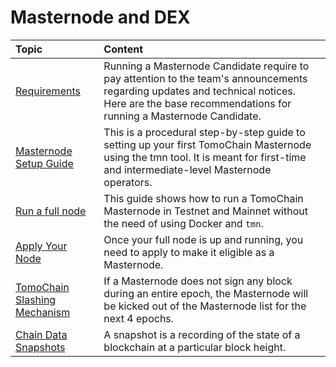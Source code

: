 # Masternode and DEX

| Topic | Content |
| :--- | :--- |
| [Requirements](masternode/requirements.md) | Running a Masternode Candidate require to pay attention to the team's announcements regarding updates and technical notices. Here are the base recommendations for running a Masternode Candidate. |
| [Masternode Setup Guide](masternode/masternode-setup-guide.md) | This is a procedural step-by-step guide to setting up your first TomoChain Masternode using the tmn tool. It is meant for first-time and intermediate-level Masternode operators. |
| [Run a full node](masternode/run-a-full-node/) | This guide shows how to run a TomoChain Masternode in Testnet and Mainnet without the need of using Docker and `tmn`. |
| [Apply Your Node ](masternode/apply-your-node.md) | Once your full node is up and running, you need to apply to make it eligible as a Masternode. |
| [TomoChain Slashing Mechanism](masternode/tomochain-slashing-mechanism.md) | If a Masternode does not sign any block during an entire epoch, the Masternode will be kicked out of the Masternode list for the next 4 epochs. |
| [Chain Data Snapshots](masternode/chain-data-snapshots.md) | A snapshot is a recording of the state of a blockchain at a particular block height. |



